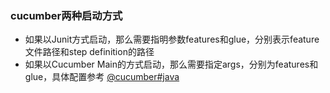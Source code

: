 ### cucumber两种启动方式
*   如果以Junit方式启动，那么需要指明参数features和glue，分别表示feature文件路径和step definition的路径
*   如果以Cucumber Main的方式启动，那么需要指定args，分别为features和glue，具体配置参考 [@cucumber#java](https://cucumber.io/docs/reference/jvm#java)